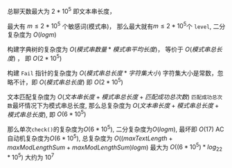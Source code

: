 总聊天数最大为 $2*10^5$  即文本串长度，

最大有 $m \leq 2*10^5$ 个敏感词(模式串)， 那么最大就有$m \leq 2*10^5$个 ```level```, 二分复杂度为 $O(logm)$

构建字典树的复杂度为 $O(模式串数量 * 模式串平均长度)$， 等价于 $O(模式串总长度)$ ， 即 $O(2*10^5)$

构建 ```Fail``` 指针的复杂度为 $O(模式串总长度 * 字符集大小)$ 字符集大小是常数，忽略不计，即 $O(模式串总长度)$ 即 $O(2*10^5)$

文本匹配复杂度为 $O(文本串长度 + 模式串总长度 + 匹配成功总次数)$  ```匹配成功总次数```最坏情况下为模式串总长度, 那么总复杂度为 $O(文本串长度 + 模式串总长度 + 模式串总长度)$, 即 $O(6*10^5)$

那么单次```check()```的复杂度为$O(6*10^5)$, 二分复杂度为$O(logm)$, 最坏即 $O(17)$ AC自动机复杂度为$O(6*10^5)$, 总复杂度为 $O((maxTextLength+maxModLengthSum+maxModLengthSum)logm)$ 最大为 $O((6*10^5)*log_22*10^5)$ 大约为 $10^7$ 